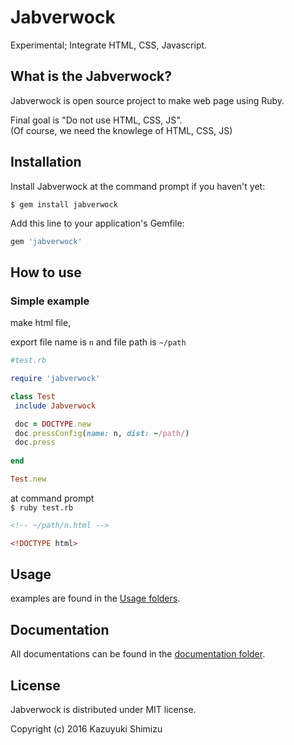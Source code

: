 # Jabverwock
Experimental; Integrate HTML, CSS, Javascript.

## What is the Jabverwock?
Jabverwock is open source project to make web page using Ruby.

Final goal is "Do not use HTML, CSS, JS".  
(Of course, we need the knowlege of HTML, CSS, JS)


## Installation

Install Jabverwock at the command prompt if you haven't yet:

`$ gem install jabverwock`

Add this line to your application's Gemfile:

```ruby
gem 'jabverwock'
```

## How to use

### Simple example

make html file,

export file name is `n` and file path is `~/path`
  

 ```ruby
 #test.rb
 
 require 'jabverwock'
 
 class Test
  include Jabverwock

  doc = DOCTYPE.new
  doc.pressConfig(name: n, dist: ~/path/)
  doc.press
  
 end
 
 Test.new
 ```

at command prompt  
`$ ruby test.rb`

```html:n.html
<!-- ~/path/n.html -->

<!DOCTYPE html>
```  

## Usage
examples are found in the [Usage folders](./Usage).

## Documentation
All documentations can be found in the [documentation folder](./Documents).

## License
Jabverwock is distributed under MIT license.

Copyright (c) 2016 Kazuyuki Shimizu

